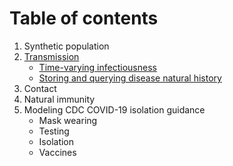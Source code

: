 # Table of contents

1. Synthetic population
2. [Transmission](transmission.md)
    - [Time-varying infectiousness](time_varying_infectiousness.md)
    - [Storing and querying disease natural history](natural_history_manager.md)
3. Contact
4. Natural immunity
5. Modeling CDC COVID-19 isolation guidance
    - Mask wearing
    - Testing
    - Isolation
    - Vaccines
